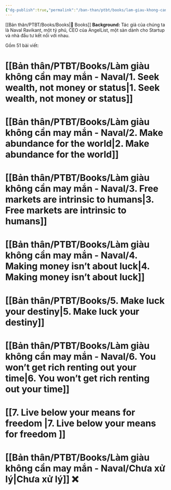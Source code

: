 ```yaml
---
{"dg-publish":true,"permalink":"/ban-than/ptbt/books/lam-giau-khong-can-may-man-naval/lam-giau-khong-can-may-man/","dgPassFrontmatter":true}
---
```


[[Bản thân/PTBT/Books/Books\|📕 Books]]
**Background:** Tác giả của chúng ta là Naval Ravikant, một tỷ phú, CEO của AngelList, một sàn dành cho Startup và nhà đầu tư kết nối với nhau.

Gồm 51 bài viết:

# [[Bản thân/PTBT/Books/Làm giàu không cần may mắn - Naval/1. Seek wealth, not money or status\|1. Seek wealth, not money or status]]
# [[Bản thân/PTBT/Books/Làm giàu không cần may mắn - Naval/2. Make abundance for the world\|2. Make abundance for the world]]
# [[Bản thân/PTBT/Books/Làm giàu không cần may mắn - Naval/3. Free markets are intrinsic to humans\|3. Free markets are intrinsic to humans]]
# [[Bản thân/PTBT/Books/Làm giàu không cần may mắn - Naval/4. Making money isn’t about luck\|4. Making money isn’t about luck]]
# [[Bản thân/PTBT/Books/5. Make luck your destiny\|5. Make luck your destiny]]
# [[Bản thân/PTBT/Books/Làm giàu không cần may mắn - Naval/6. You won’t get rich renting out your time\|6. You won’t get rich renting out your time]]
# [[7. Live below your means for freedom  \|7. Live below your means for freedom  ]]

# [[Bản thân/PTBT/Books/Làm giàu không cần may mắn - Naval/Chưa xử lý\|Chưa xử lý]] ❌
